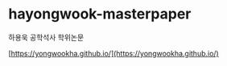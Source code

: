 # hayongwook-masterpaper
하용욱 공학석사 학위논문

[https://yongwookha.github.io/](https://yongwookha.github.io/)

